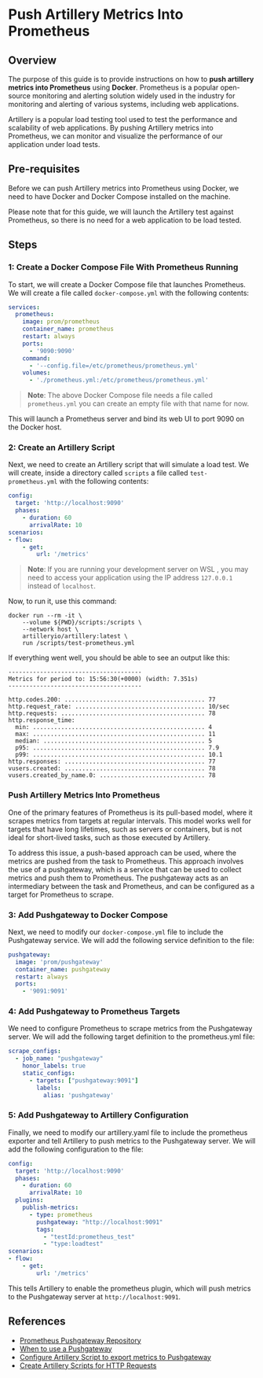 # Push Artillery Metrics Into Prometheus

## Overview

The purpose of this guide is to provide instructions on how to **push artillery metrics into Prometheus** using **Docker**. Prometheus is a popular open-source monitoring and alerting solution widely used in the industry for monitoring and alerting of various systems, including web applications.

Artillery is a popular load testing tool used to test the performance and scalability of web applications. By pushing Artillery metrics into Prometheus, we can monitor and visualize the performance of our application under load tests.

## Pre-requisites

Before we can push Artillery metrics into Prometheus using Docker, we need to have Docker and Docker Compose installed on the machine.

Please note that for this guide, we will launch the Artillery test against Prometheus, so there is no need for a web application to be load tested.

## Steps

### 1: Create a Docker Compose File With Prometheus Running

To start, we will create a Docker Compose file that launches Prometheus. We will create a file called `docker-compose.yml` with the following contents:

```yaml
services:
  prometheus:
    image: prom/prometheus
    container_name: prometheus
    restart: always
    ports:
      - '9090:9090'
    command:
      - '--config.file=/etc/prometheus/prometheus.yml'
    volumes:
      - './prometheus.yml:/etc/prometheus/prometheus.yml'
```

> **Note**: The above Docker Compose file needs a file called `prometheus.yml` you can create an empty file with that name for now.

This will launch a Prometheus server and bind its web UI to port 9090 on the Docker host.

### 2: Create an Artillery Script

Next, we need to create an Artillery script that will simulate a load test. We will create, inside a directory called `scripts` a file called `test-prometheus.yml` with the following contents:

```yaml
config:
  target: 'http://localhost:9090'
  phases:
    - duration: 60
      arrivalRate: 10
scenarios:
- flow:
    - get:
        url: '/metrics'
```
> **Note**: If you are running your development server on WSL , you may need to access your application using the IP address `127.0.0.1` instead of `localhost`.

Now, to run it, use this command:

```shell
docker run --rm -it \
    --volume ${PWD}/scripts:/scripts \
    --network host \
    artilleryio/artillery:latest \
    run /scripts/test-prometheus.yml
```

If everything went well, you should be able to see an output like this:

```
--------------------------------------
Metrics for period to: 15:56:30(+0000) (width: 7.351s)
--------------------------------------

http.codes.200: ........................................ 77
http.request_rate: ..................................... 10/sec
http.requests: ......................................... 78
http.response_time:
  min: ................................................. 4
  max: ................................................. 11
  median: .............................................. 5
  p95: ................................................. 7.9
  p99: ................................................. 10.1
http.responses: ........................................ 77
vusers.created: ........................................ 78
vusers.created_by_name.0: .............................. 78
```

### Push Artillery Metrics Into Prometheus

One of the primary features of Prometheus is its pull-based model, where it scrapes metrics from targets at regular intervals. This model works well for targets that have long lifetimes, such as servers or containers, but is not ideal for short-lived tasks, such as those executed by Artillery.

To address this issue, a push-based approach can be used, where the metrics are pushed from the task to Prometheus. This approach involves the use of a pushgateway, which is a service that can be used to collect metrics and push them to Prometheus. The pushgateway acts as an intermediary between the task and Prometheus, and can be configured as a target for Prometheus to scrape.

### 3: Add Pushgateway to Docker Compose

Next, we need to modify our `docker-compose.yml` file to include the Pushgateway service. We will add the following service definition to the file:

```yaml
pushgateway:
  image: 'prom/pushgateway'
  container_name: pushgateway
  restart: always
  ports:
    - '9091:9091'
```

### 4: Add Pushgateway to Prometheus Targets

We need to configure Prometheus to scrape metrics from the Pushgateway server. We will add the following target definition to the prometheus.yml file:

```yaml
scrape_configs:
  - job_name: "pushgateway"
    honor_labels: true
    static_configs:
      - targets: ["pushgateway:9091"]
        labels:
          alias: 'pushgateway'
```

### 5: Add Pushgateway to Artillery Configuration

Finally, we need to modify our artillery.yaml file to include the prometheus exporter and tell Artillery to push metrics to the Pushgateway server. We will add the following configuration to the file:

```yaml
config:
  target: 'http://localhost:9090'
  phases:
    - duration: 60
      arrivalRate: 10
  plugins:
    publish-metrics:
      - type: prometheus
        pushgateway: "http://localhost:9091"
        tags:
          - "testId:prometheus_test"
          - "type:loadtest"
scenarios:
- flow:
    - get:
        url: '/metrics'
```

This tells Artillery to enable the prometheus plugin, which will push metrics to the Pushgateway server at `http://localhost:9091`.

## References

- [Prometheus Pushgateway Repository](https://github.com/prometheus/pushgateway)
- [When to use a Pushgateway](https://prometheus.io/docs/practices/pushing/#when-to-use-the-pushgateway)
- [Configure Artillery Script to export metrics to Pushgateway](https://www.artillery.io/docs/guides/plugins/plugin-publish-metrics#prometheus-pushgateway)
- [Create Artillery Scripts for HTTP Requests](https://www.artillery.io/docs/guides/guides/http-reference)